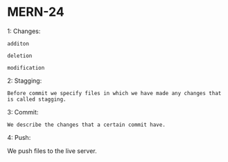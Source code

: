 # MERN-24
1: Changes:
   
    additon 
    
    deletion 
    
    modification

2: Stagging:
    
    Before commit we specify files in which we have made any changes that is called stagging.

3: Commit:
    
    We describe the changes that a certain commit have.

4: Push:
   
   We push files to the live server.
